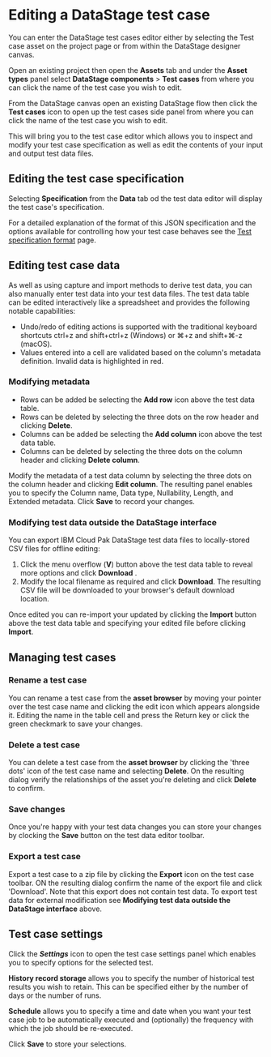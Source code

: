 # Editing a DataStage test case

You can enter the DataStage test cases editor either by selecting the Test case asset on the project page or from within the DataStage designer canvas.

Open an existing project then open the **Assets** tab and under the **Asset types** panel select **DataStage components** > **Test cases** from where you can click the name of the test case you wish to edit.

From the DataStage canvas open an existing DataStage flow then click the **Test cases** icon to open up the test cases side panel from where you can click the name of the test case you wish to edit.

This will bring you to the test case editor which allows you to inspect and modify your test case specification as well as edit the contents of your input and output test data files.

## Editing the test case specification

Selecting **Specification** from the **Data** tab od the test data editor will display the test case's specification.

For a detailed explanation of the format of this JSON specification and the options available for controlling how your test case behaves see the [Test specification format](test-specification-format.md) page.

## Editing test case data

As well as using capture and import methods to derive test data, you can also manually enter test data into your test data files.  The test data table can be edited interactively like a spreadsheet and provides the following notable capabilities:

* Undo/redo of editing actions is supported with the traditional keyboard shortcuts ctrl+z and shift+ctrl+z (Windows) or ⌘+z and shift+⌘-z (macOS).
* Values entered into a cell are validated based on the column's metadata definition. Invalid data is highlighted in red.

### Modifying metadata

* Rows can be added be selecting the **Add row** icon above the test data table.
* Rows can be deleted by selecting the three dots on the row header and clicking **Delete**.
* Columns can be added be selecting the **Add column** icon above the test data table.
* Columns can be deleted by selecting the three dots on the column header and clicking **Delete column**.

Modify the metadata of a test data column by selecting the three dots on the column header and clicking **Edit column**.  The resulting panel enables you to specify the 
Column name, Data type, Nullability, Length, and Extended metadata. Click **Save** to record your changes.

### Modifying test data outside the DataStage interface

You can export IBM Cloud Pak DataStage test data files to locally-stored CSV files for offline editing:

1. Click the menu overflow (**V**) button above the test data table to reveal more options and click **Download** .
1. Modify the local filename as required and click **Download**.  The resulting CSV file will be downloaded to your browser's default download location.

Once edited you can re-import your updated by clicking the **Import** button above the test data table and specifying your edited file before clicking **Import**.

## Managing test cases

### Rename a test case

You can rename a test case from the **asset browser** by moving your pointer over the test case name and clicking the edit icon which appears alongside it. Editing the name in the table cell and press the Return key or click the green checkmark to save your changes.

### Delete a test case

You can delete a test case from the **asset browser** by clicking the 'three dots' icon of the test case name and selecting **Delete**.  On the resulting dialog verify the relationships of the asset you're deleting and click **Delete** to confirm.

### Save changes

Once you're happy with your test data changes you can store your changes by clocking the **Save** button on the test data editor toolbar.

### Export a test case

Export a test case to a zip file by clicking the **Export** icon on the test case toolbar.  ON the resulting dialog confirm the name of the export file and click 'Download'.  Note that this export does not contain test data.  To export test data for external modification see **Modifying test data outside the DataStage interface** above.

## Test case settings

Click the ***Settings*** icon to open the test case settings panel which enables you to specify options for the selected test.

**History record storage** allows you to specify the number of historical test results you wish to retain. This can be specified either by the number of days or the number of runs.

**Schedule** allows you to specify a time and date when you want your test case job to be automatically executed and (optionally) the frequency with which the job should be re-executed.

Click **Save** to store your selections.
